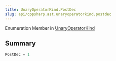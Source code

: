 ```yaml
---
title: UnaryOperatorKind.PostDec
slug: api/cppsharp.ast.unaryoperatorkind.postdec
---
```

Enumeration Member in [UnaryOperatorKind](/api/cppsharp/ast/unaryoperatorkind)

## Summary



```csharp
PostDec = 1
```

